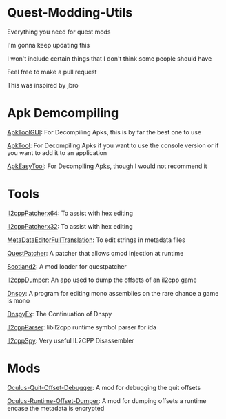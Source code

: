 # Quest-Modding-Utils
Everything you need for quest mods

I'm gonna keep updating this

I won't include certain things that I don't think some people should have

Feel free to make a pull request

This was inspired by jbro

# Apk Demcompiling

[ApkToolGUI](https://github.com/AndnixSH/APKToolGUI): For Decompiling Apks, this is by far the best one to use

[ApkTool](https://github.com/iBotPeaches/Apktool): For Decompiling Apks if you want to use the console version or if you want to add it to an application

[ApkEasyTool](https://xdaforums.com/t/closed-discontinued-windows-apk-easy-tool-v1-60-2022-06-23.3333960/): For Decompiling Apks, though I would not recommend it 

# Tools

[Il2cppPatcherx64](https://github.com/Livku2/Lib-IL2CPP-Patcher-x64): To assist with hex editing

[Il2cppPatcherx32](https://github.com/T5ive/libil2cpp-Patcher): To assist with hex editing

[MetaDataEditorFullTranslation](https://github.com/Livku2/MetadataEditor-Full-Translation): To edit strings in metadata files

[QuestPatcher](https://github.com/Lauriethefish/QuestPatcher): A patcher that allows qmod injection at runtime

[Scotland2](https://github.com/sc2ad/Scotland2): A mod loader for questpatcher

[Il2cppDumper](https://github.com/Perfare/Il2CppDumper): An app used to dump the offsets of an il2cpp game

[Dnspy](https://github.com/dnSpy/dnSpy): A program for editing mono assemblies on the rare chance a game is mono

[DnspyEx](https://github.com/dnSpyEx/dnSpy): The Continuation of Dnspy

[Il2cppParser](https://github.com/tacesrever/Il2CppParser): libil2cpp runtime symbol parser for ida

[Il2cppSpy](https://github.com/yukiarrr/Il2cppSpy): Very useful IL2CPP Disassembler

# Mods

[Oculus-Quit-Offset-Debugger](https://github.com/Livku2/Oculus-Quit-Offset-Debugger): A mod for debugging the quit offsets

[Oculus-Runtime-Offset-Dumper](https://github.com/Livku2/Oculus-Runtime-Offset-Dumper): A mod for dumping offsets a runtime encase the metadata is encrypted
